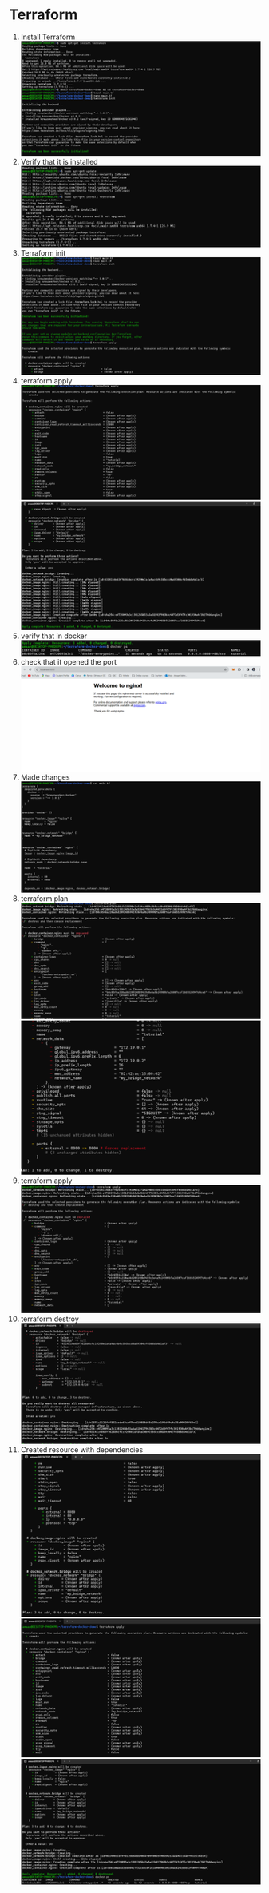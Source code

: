 # Terraform
1. Install Terraform
![install tap & terraform](images/1.png)
2. Verify that it is installed
![verify terraform install](images/2.png)
3. Terraform init
![init teraaform](images/3.png)
4. terraform apply
![apply terraform](images/5.png)
![apply terraform](images/4.png)
5. verify that in docker 
![docker verify](images/6.png)
6. check that it opened the port
![localhost verify](images/9.png)
7. Made changes
![made changes](images/8.png)
8. terraform plan
![plan](images/10.png)
![plan](images/11.png)
9. terraform apply 
![apply ](images/12.png)
10. terraform destroy
![destory](images/13.png)
11. Created resource with dependencies
![dependencies ](images/14.png)
![dependencies ](images/15.png)
![dependencies ](images/16.png)
